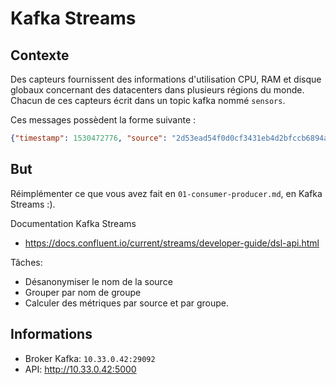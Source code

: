 # Kafka Streams

## Contexte

Des capteurs fournissent des informations d'utilisation CPU, RAM et disque globaux concernant 
des datacenters dans plusieurs régions du monde. Chacun de ces capteurs écrit 
dans un topic kafka nommé `sensors`.

Ces messages possèdent la forme suivante :

```json
{"timestamp": 1530472776, "source": "2d53ead54f0d0cf3431eb4d2bfccb6894a0037c3d9ea76bd8ee55b8bd7e50c0b", "metric": "ram", "value": 4002}
```

## But

Réimplémenter ce que vous avez fait en `01-consumer-producer.md`, en Kafka Streams :).

Documentation Kafka Streams 
  * https://docs.confluent.io/current/streams/developer-guide/dsl-api.html

Tâches:

  * Désanonymiser le nom de la source
  * Grouper par nom de groupe
  * Calculer des métriques par source et par groupe.    

## Informations

 * Broker Kafka: `10.33.0.42:29092`
 * API: http://10.33.0.42:5000